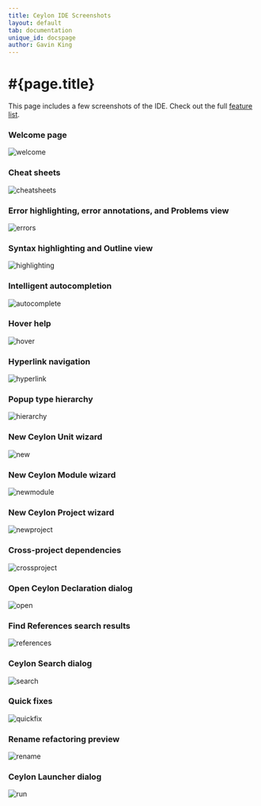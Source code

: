 ```yaml
---
title: Ceylon IDE Screenshots
layout: default
tab: documentation
unique_id: docspage
author: Gavin King
---
```

# #{page.title}

This page includes a few screenshots of the IDE. Check out the
full [feature list](..).

### Welcome page

![welcome](/images/screenshots/welcome.png)

### Cheat sheets

![cheatsheets](/images/screenshots/cheat-sheets.png)

### Error highlighting, error annotations, and Problems view

![errors](/images/screenshots/errors-screenshot.png)

### Syntax highlighting and Outline view

![highlighting](/images/screenshots/highlighting-screenshot.png)

### Intelligent autocompletion

![autocomplete](/images/screenshots/autocomplete-screenshot.png)

### Hover help

![hover](/images/screenshots/hover-screenshot.png)

### Hyperlink navigation

![hyperlink](/images/screenshots/hyperlink-screenshot.png)

### Popup type hierarchy

![hierarchy](/images/screenshots/hierarchy-screenshot.png)

### New Ceylon Unit wizard

![new](/images/screenshots/new-screenshot.png)

### New Ceylon Module wizard

![newmodule](/images/screenshots/newmodule-screenshot.png)

### New Ceylon Project wizard

![newproject](/images/screenshots/newproject-screenshot.png)

### Cross-project dependencies

![crossproject](/images/screenshots/cross-project-dependencies.png)

### Open Ceylon Declaration dialog

![open](/images/screenshots/open-screenshot.png)

### Find References search results

![references](/images/screenshots/references-screenshot.png)

### Ceylon Search dialog

![search](/images/screenshots/search-screenshot.png)

### Quick fixes

![quickfix](/images/screenshots/quickfix-screenshot.png)

### Rename refactoring preview

![rename](/images/screenshots/rename-screenshot.png)

### Ceylon Launcher dialog

![run](/images/screenshots/run-screenshot.png)

